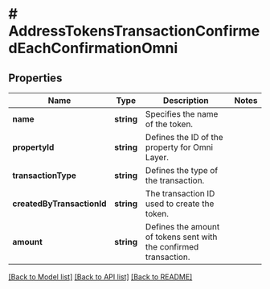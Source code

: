 # # AddressTokensTransactionConfirmedEachConfirmationOmni

## Properties

Name | Type | Description | Notes
------------ | ------------- | ------------- | -------------
**name** | **string** | Specifies the name of the token. |
**propertyId** | **string** | Defines the ID of the property for Omni Layer. |
**transactionType** | **string** | Defines the type of the transaction. |
**createdByTransactionId** | **string** | The transaction ID used to create the token. |
**amount** | **string** | Defines the amount of tokens sent with the confirmed transaction. |

[[Back to Model list]](../../README.md#models) [[Back to API list]](../../README.md#endpoints) [[Back to README]](../../README.md)
